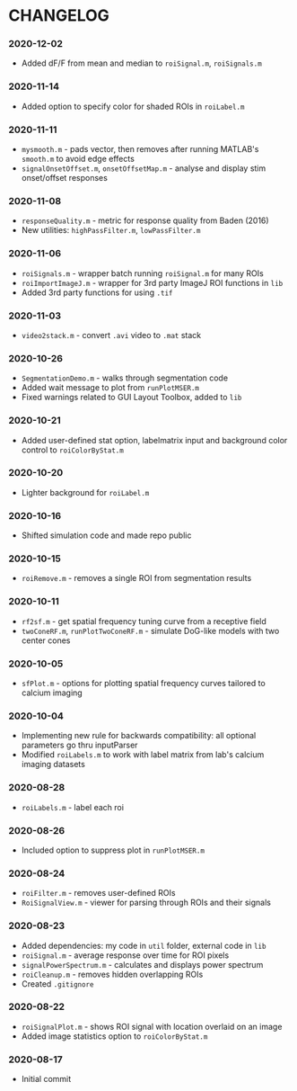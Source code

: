 # CHANGELOG

### 2020-12-02
- Added dF/F from mean and median to `roiSignal.m`, `roiSignals.m`

### 2020-11-14
- Added option to specify color for shaded ROIs in `roiLabel.m`

### 2020-11-11
- `mysmooth.m` - pads vector, then removes after running MATLAB's `smooth.m` to avoid edge effects
- `signalOnsetOffset.m`, `onsetOffsetMap.m` - analyse and display stim onset/offset responses

### 2020-11-08
- `responseQuality.m` - metric for response quality from Baden (2016)
- New utilities: `highPassFilter.m`, `lowPassFilter.m`

### 2020-11-06
- `roiSignals.m` - wrapper batch running `roiSignal.m` for many ROIs
- `roiImportImageJ.m` - wrapper for 3rd party ImageJ ROI functions in `lib`
- Added 3rd party functions for using `.tif`

### 2020-11-03
- `video2stack.m` - convert `.avi` video to `.mat` stack

### 2020-10-26
- `SegmentationDemo.m` - walks through segmentation code
- Added wait message to plot from `runPlotMSER.m`
- Fixed warnings related to GUI Layout Toolbox, added to `lib`

### 2020-10-21
- Added user-defined stat option, labelmatrix input and background color control to `roiColorByStat.m` 

### 2020-10-20
- Lighter background for `roiLabel.m`

### 2020-10-16
- Shifted simulation code and made repo public

### 2020-10-15
- `roiRemove.m` - removes a single ROI from segmentation results

### 2020-10-11
- `rf2sf.m` - get spatial frequency tuning curve from a receptive field 
- `twoConeRF.m`, `runPlotTwoConeRF.m` - simulate DoG-like models with two center cones

### 2020-10-05
- `sfPlot.m` - options for plotting spatial frequency curves tailored to calcium imaging

### 2020-10-04
- Implementing new rule for backwards compatibility: all optional parameters go thru inputParser
- Modified `roiLabels.m` to work with label matrix from lab's calcium imaging datasets

### 2020-08-28
- `roiLabels.m` - label each roi

### 2020-08-26
- Included option to suppress plot in `runPlotMSER.m`

### 2020-08-24
- `roiFilter.m` - removes user-defined ROIs 
- `RoiSignalView.m` - viewer for parsing through ROIs and their signals

### 2020-08-23
- Added dependencies: my code in `util` folder, external code in `lib`
- `roiSignal.m` - average response over time for ROI pixels
- `signalPowerSpectrum.m` - calculates and displays power spectrum 
- `roiCleanup.m` - removes hidden overlapping ROIs
- Created `.gitignore`

### 2020-08-22
- `roiSignalPlot.m` - shows ROI signal with location overlaid on an image
- Added image statistics option to `roiColorByStat.m`

### 2020-08-17
- Initial commit
